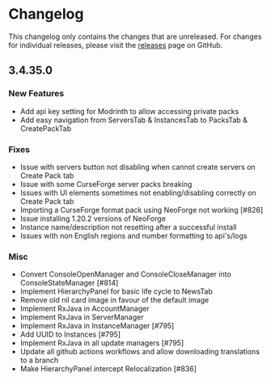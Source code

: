 # Changelog

This changelog only contains the changes that are unreleased. For changes for individual releases, please visit the
[releases](https://github.com/ATLauncher/ATLauncher/releases) page on GitHub.

## 3.4.35.0

### New Features
- Add api key setting for Modrinth to allow accessing private packs
- Add easy navigation from ServersTab & InstancesTab to PacksTab & CreatePackTab

### Fixes
- Issue with servers button not disabling when cannot create servers on Create Pack tab
- Issue with some CurseForge server packs breaking
- Issues with UI elements sometimes not enabling/disabling correctly on Create Pack tab
- Importing a CurseForge format pack using NeoForge not working [#826]
- Issue installing 1.20.2 versions of NeoForge
- Instance name/description not resetting after a successful install
- Issues with non English regions and number formatting to api's/logs

### Misc
- Convert ConsoleOpenManager and ConsoleCloseManager into ConsoleStateManager [#814]
- Implement HierarchyPanel for basic life cycle to NewsTab
- Remove old nil card image in favour of the default image
- Implement RxJava in AccountManager
- Implement RxJava in ServerManager
- Implement RxJava in InstanceManager [#795]
- Add UUID to Instances [#795]
- Implement RxJava in all update managers [#795]
- Update all github actions workflows and allow downloading translations to a branch
- Make HierarchyPanel intercept Relocalization [#836]
